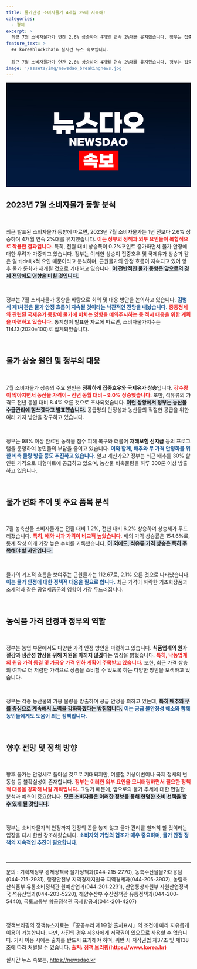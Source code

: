 ```yaml
---
title: 물가안정 소비자물가 4개월 2%대 지속해!
categories:
  - 경제
excerpt: >
  최근 7월 소비자물가가 연간 2.6% 상승하며 4개월 연속 2%대를 유지했습니다. 정부는 집중호우와 국제유가 상승이 원인이라 밝혔고, 8월부터는 물가 둔화가 재개될 전망입니다. 물가 안정화 위한 다양한 대책도 마련하고 있습니다. 상세 내용이 궁금하다면 클릭하세요!
feature_text: >
  ## koreablockchain 실시간 뉴스 속보입니다.

  최근 7월 소비자물가가 연간 2.6% 상승하며 4개월 연속 2%대를 유지했습니다. 정부는 집중호우와 국제유가 상승이 원인이라 밝혔고, 8월부터는 물가 둔화가 재개될 전망입니다. 물가 안정화 위한 다양한 대책도 마련하고 있습니다. 상세 내용이 궁금하다면 클릭하세요!
image: '/assets/img/newsdao_breakingnews.jpg'
---
```


<p><img src="/assets/img/newsdao_breakingnews.jpg" alt="koreablockchain 속보" /></p>

<h2 data-ke-size="size26">2023년 7월 소비자물가 동향 분석</h2>

<p data-ke-size="size16">&nbsp;</p>

<p>최근 발표된 소비자물가 동향에 따르면, 2023년 7월 소비자물가는 1년 전보다 2.6% 상승하며 4개월 연속 2%대를 유지했습니다. <b><span style="color: #ee2323;">이는 정부의 정책과 외부 요인들이 복합적으로 작용한 결과입니다.</span></b> 특히, 전월 대비 상승폭이 0.2%포인트 증가하면서 물가 안정에 대한 우려가 가중되고 있습니다. 정부는 이러한 상승이 집중호우 및 국제유가 상승과 같은 일 tijdelijk적 요인 때문이라고 분석하며, 근원물가의 안정 흐름이 지속되고 있어 향후 물가 둔화가 재개될 것으로 기대하고 있습니다. <b><span style="background-color: #21538527;">이 전반적인 물가 동향은 앞으로의 경제 전망에도 영향을 미칠 것입니다.</span></b></p>

<p data-ke-size="size16">&nbsp;</p>

<p>정부는 7월 소비자물가 동향을 바탕으로 회의 및 대응 방안을 논의하고 있습니다. <b><span style="color: #1a5490;">김범석 제1차관은 물가 안정 흐름이 지속될 것이라는 낙관적인 전망을 내놨습니다.</span></b> <b><span style="color: #ee2323;">중동정세와 관련된 국제유가 동향이 물가에 미치는 영향을 예의주시하는 등 적시 대응을 위한 계획을 마련하고 있습니다.</span></b> 통계청이 발표한 자료에 따르면, 소비자물가지수는 114.13(2020=100)로 집계되었습니다.</p>

<p data-ke-size="size16">&nbsp;</p>

<h2 data-ke-size="size26">물가 상승 원인 및 정부의 대응</h2>

<p data-ke-size="size16">&nbsp;</p>

<p>7월 소비자물가 상승의 주요 원인은 <b>정확하게 집중호우와 국제유가 상승</b>입니다. <b><span style="color: #ee2323;">강수량이 많아지면서 농산물 가격이 – 전년 동월 대비 – 9.0% 상승했습니다.</span></b> 또한, 석유류의 가격도 전년 동월 대비 8.4% 오른 것으로 조사되었습니다. <b><span style="background-color: #21538527;">이런 상황에서 정부는 농산물 수급관리에 힘쓰겠다고 발표했습니다.</span></b> 공급망의 안정성과 농산물의 적절한 공급을 위한 여러 가지 방안을 강구하고 있습니다.</p>

<p data-ke-size="size16">&nbsp;</p>

<p>정부는 98% 이상 완료된 농작물 침수 피해 복구와 더불어 <b>재해보험 선지급</b> 등의 프로그램을 운영하여 농민들의 부담을 줄이고 있습니다. <b><span style="color: #1a5490;">이와 함께, 배추와 무 가격 안정화를 위한 비축 물량 방출 등도 추진하고 있습니다.</span></b> 알고 계신가요? 정부는 최근 배추를 30% 할인된 가격으로 대형마트에 공급하고 있으며, 농산물 비축물량을 하루 300톤 이상 방출하고 있습니다.</p>

<p data-ke-size="size16">&nbsp;</p>

<h2 data-ke-size="size26">물가 변화 추이 및 주요 품목 분석</h2>

<p data-ke-size="size16">&nbsp;</p>

<p>7월 농축산물 소비자물가는 전월 대비 1.2%, 전년 대비 6.2% 상승하며 상승세가 두드러졌습니다. <b><span style="color: #ee2323;">특히, 배와 사과 가격이 비교적 높았습니다.</span></b> 배의 가격 상승률은 154.6%로, 통계 작성 이래 가장 높은 수치를 기록했습니다. <b><span style="background-color: #21538527;">이 외에도, 석유류 가격 상승은 특히 주목해야 할 사안입니다.</span></b></p>

<p data-ke-size="size16">&nbsp;</p>

<p>물가의 기조적 흐름을 보여주는 근원물가는 112.67로, 2.1% 오른 것으로 나타났습니다. <b><span style="color: #1a5490;">이는 물가 안정에 대한 정책적 대응을 필요로 합니다.</span></b> 최근 가격이 하락한 기초화장품과 조제약과 같은 공업제품군의 영향이 가장 두드러집니다.</p>

<p data-ke-size="size16">&nbsp;</p>

<h2 data-ke-size="size26">농식품 가격 안정과 정부의 역할</h2>

<p data-ke-size="size16">&nbsp;</p>

<p>정부는 농업 부문에서도 다양한 가격 안정 방안을 마련하고 있습니다. <b>식품업계의 원가 절감과 생산성 향상을 위해 지원을 아끼지 않겠다</b>는 입장을 밝혔습니다. <b><span style="color: #ee2323;">특히, 낙농업계의 원유 가격 동결 및 가공유 가격 인하 계획이 주목받고 있습니다.</span></b> 또한, 최근 가격 상승의 여파로 더 저렴한 가격으로 상품을 소비할 수 있도록 하는 다양한 방안을 모색하고 있습니다.</p>

<p data-ke-size="size16">&nbsp;</p>

<p>정부는 각종 농산물의 가용 물량을 방출하며 공급 안정을 꾀하고 있는데, <b><span style="background-color: #21538527;">특히 배추와 무를 중심으로 계속해서 노력을 강화하겠다는 방침입니다.</span></b> <b><span style="color: #1a5490;">이는 공급 불안정성 해소와 함께 농민들에게도 도움이 되는 정책입니다.</span></b></p>

<p data-ke-size="size16">&nbsp;</p>

<h2 data-ke-size="size26">향후 전망 및 정책 방향</h2>

<p data-ke-size="size16">&nbsp;</p>

<p>향후 물가는 안정세로 돌아설 것으로 기대되지만, 여름철 기상이변이나 국제 정세의 변동성 등 불확실성이 존재합니다. <b><span style="color: #ee2323;">정부는 이러한 외부 요인을 모니터링하면서 필요한 정책적 대응을 강화해 나갈 계획입니다.</span></b> 그렇기 때문에, 앞으로의 물가 추세에 대한 면밀한 분석과 예측이 중요합니다. <b><span style="background-color: #21538527;">모든 소비자들은 이러한 정보를 통해 현명한 소비 선택을 할 수 있게 될 것입니다.</span></b></p>

<p data-ke-size="size16">&nbsp;</p>

<p>정부는 소비자물가의 안정까지 긴장의 끈을 놓지 않고 물가 관리를 철저히 할 것이라는 입장을 다시 한번 강조해왔습니다. <b><span style="color: #1a5490;">소비자와 기업의 협조가 매우 중요하며, 물가 안정 정책의 지속적인 추진이 필요합니다.</span></b></p>

<p data-ke-size="size16">&nbsp;</p>

<hr>

<p data-ke-size="size16">문의 : 기획재정부 경제정책국 물가정책과(044-215-2770), 농축수산물물가대응팀(044-215-2931), 행정안전부 지역경제지원국 지역경제과(044-205-3902), 농림축산식품부 유통소비정책관 원예산업과(044-201-2231), 산업통상자원부 자원산업정책국 석유산업과(044-203-5220), 해양수산부 수산정책관 유통정책과(044-200-5440), 국토교통부 항공정책관 국제항공과(044-201-4207)</p>

<p data-ke-size="size16">&nbsp;</p>

<p data-ke-size="size16">정책브리핑의 정책뉴스자료는 「공공누리 제1유형:출처표시」의 조건에 따라 자유롭게 이용이 가능합니다. 다만, 사진의 경우 제3자에게 저작권이 있으므로 사용할 수 없습니다. 기사 이용 시에는 출처를 반드시 표기해야 하며, 위반 시 저작권법 제37조 및 제138조에 따라 처벌될 수 있습니다. <b><span style="color: #ee2323;">출처: 정책 브리핑(https://www.korea.kr)</span></b></p>
실시간 뉴스 속보는, <a href="https://newsdao.kr" rel="dofollow">https://newsdao.kr</a>


